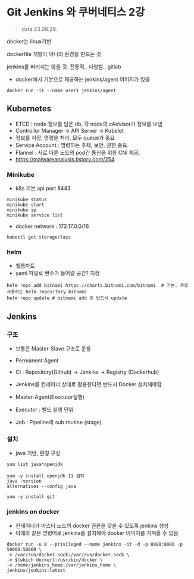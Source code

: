 # Git Jenkins 와 쿠버네티스 2강
> data:23.08.29.

docker는 linux기반

dockerfile 개발이 아니라 환경을 만드는 것

jenkins를 버리지는 않을 것. 전통적.. 다양함..
gitlab 

- docker에서 기본으로 제공하는 jenkins/agent 이미지가 있음
```
docker run -it --name user1 jenkins/agent 
```

## Kubernetes
- ETCD : node 정보를 담은 db, 각 node의 cAdvisor가 정보를 보냄
- Controller Manager -> API Server -> Kubelet
- 정보를 저장, 명령을 처리, 모두 queue가 중요
- Service Account : 명령하는 주체, 보안, 권한 중요.
- Flannel : 서로 다른 노드의 pod간 통신을 위한 CNI 제공.
 - https://malwareanalysis.tistory.com/254

### Minikube
- k8s 기본 api port 8443
```
minikube status
minikube start
minikube ip
minikube service list
```
- docker network : 172.17.0.0/16

```
kubectl get storageclass
```

### helm
- 헬름차트
- yaml 파일로 변수가 들어갈 공간? 지정

```
helm repo add bitnami https://charts.bitnami.com/bitnami  # 기본. 주로 사용하는 helm repository bitnami
helm repo update # bitnami add 후 반드시 update
````


## Jenkins
### 구조
- 보통은 Master-Slave 구조로 운용
- Permanent Agent
- CI : Repository(Github) -> Jenkins -> Registry (Dockerhub)
- Jenkins를 컨테이너 상태로 활용한다면 반드시 Docker 설치해야함

- Master-Agent(Executor실행) 
- Executor : 빌드 실행 단위
- Job : Pipeline의 sub routine (stage)

### 설치
- java 기반, 환경 구성
```
yum list java*openjdk

yum -y install openjdk 11 설치
java -version
alternatives --config java

yum -y install git
```

### jenkins on docker 
- 컨테이너가 마스터 노드의 docker 권한을 갖을 수 있도록 jenkins 생성
- 아래와 같은 명령어로 jenkins를 설치해야 docker 이미지를 가져올 수 있음
```
docker run -u 0 --privileged --name jenkins -it -d -p 8080:8080 -p 50000:50000 \
-v /var/run/docker.sock:/var/run/docker.sock \
-v $(which docker):/usr/bin/docker \
-v /home/jenkins_home:/var/jenkins_home \
jenkins/jenkins:latest
```
